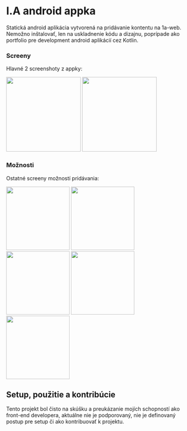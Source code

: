 # I.A android appka
Statická android aplikácia vytvorená na pridávanie kontentu na 1a-web.
Nemožno inštalovať, len na uskladnenie kódu a dizajnu, poprípade ako portfolio pre development android aplikácií cez Kotlin.

### Screeny
Hlavné 2 screenshoty z appky:
<p float="left">
    <img src="https://lh3.googleusercontent.com/drive-viewer/AKGpihZn-u_mQkGO3hm8i4IH1MRLTvmMHAoxwUzjMygoMuhilwAD8Psxh8cBnvinySGk4_KrVq7WrNeh3vLhJPYBKr-SkOh69A=s1600" width="200px"  alt="" />
    <img src="https://lh3.googleusercontent.com/drive-viewer/AKGpihbyFg_l-Ts57b8THAER_3CvhZ0k9gSr74k9mgdiU8qq2DhUm6hZm426LXQ7sPN2rIB4f3G_o1cbesPXvZeQghshK9szQg=s1600" width="200px" alt="" />
</p>

### Možnosti
Ostatné screeny možností pridávania:
<p float="left">
    <img src="https://lh3.googleusercontent.com/drive-viewer/AKGpihY-wQFg8YUom9LiuSW-xo7PAfcjAgQv28cd6PoySCGeg9M0fyoWZCRXY70y4OEK4icovsV2rr7Nm7z4HsNyNB3wsgCo9A=s1600" width="170px" alt="" />
    <img src="https://lh3.googleusercontent.com/drive-viewer/AKGpihanhqdHXNqpuNav_4R4mxWiUhFam5XxwOkqjpdiRg_ZecG6zmagTqykVjlNTg2_OomwP2D8zG9sXO7Q0-OKQ8SQK3BSWQ=s1600" width="170px" alt="" />
    <img src="https://lh3.googleusercontent.com/drive-viewer/AKGpiha-4fvEvm0CQqGGRmxxDrS4bqRrw2Cpf7wBHl_0JDMHfxMMp-CXNoVTQQG3q5jht53OK_Wcx13UV7LBllpFR-feDX9HUg=s1600" width="170px" alt="" />
    <img src="https://lh3.googleusercontent.com/drive-viewer/AKGpihawob86ib3Ohkk56GG-cU1q9UJaUcpgSuviiyyzKvu8VDlhIQKl45b3d6nFNMzO-WX5HQybDSJnuBN9P2wFtY1iAmDzKw=s1600" width="170px" alt="" />
    <img src="https://lh3.googleusercontent.com/drive-viewer/AKGpihY85ZHTvBKIwBICHcnrM3sP1GuV28_eockZMNdPjSByLB7Fl_pNVMAIyaPamZoab3T8txtE-gMqzQjgcqaGjleXKdHKAw=s1600" width="170px" alt="" />
</p>

## Setup, použitie a kontribúcie
Tento projekt bol čisto na skúšku a preukázanie mojích schopností ako front-end developera, aktuálne nie je podporovaný, nie je definovaný postup pre setup či ako kontribuovať k projektu.